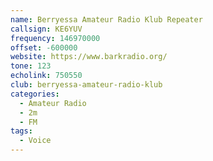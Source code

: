 ```yaml
---
name: Berryessa Amateur Radio Klub Repeater
callsign: KE6YUV
frequency: 146970000
offset: -600000
website: https://www.barkradio.org/
tone: 123
echolink: 750550
club: berryessa-amateur-radio-klub
categories:
  - Amateur Radio
  - 2m
  - FM
tags:
  - Voice
---
```

